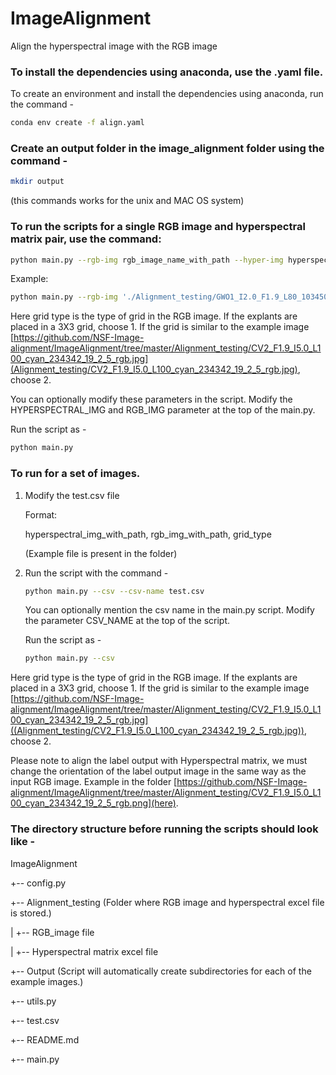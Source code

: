 # ImageAlignment
Align the hyperspectral image with the RGB image

### To install the dependencies using anaconda, use the .yaml file. 
To create an environment and install the dependencies using anaconda, run the command -
```bash
conda env create -f align.yaml
```
### Create an output folder in the image_alignment folder using the command -
```bash
mkdir output
```
(this commands works for the unix and MAC OS system)


### To run the scripts for a single RGB image and hyperspectral matrix pair, use the command:
```bash
python main.py --rgb-img rgb_image_name_with_path --hyper-img hyperspectral_image_name_with_path --grid-type grid_type_number
```
Example:
```bash
python main.py --rgb-img './Alignment_testing/GWO1_I2.0_F1.9_L80_103450_0_0_0_rgb.jpg' --hyper-img './Alignment_testing/GWO1_I2.0_F1.9_L80_103450_0_0_0.xlsx' --grid_type 1
```
Here grid type is the type of grid in the RGB image. If the explants are placed in a 3X3 grid, choose 1.
If the grid is similar to the example image [https://github.com/NSF-Image-alignment/ImageAlignment/tree/master/Alignment_testing/CV2_F1.9_I5.0_L100_cyan_234342_19_2_5_rgb.jpg](Alignment_testing/CV2_F1.9_I5.0_L100_cyan_234342_19_2_5_rgb.jpg), choose 2. 

You can optionally modify these parameters in the script. Modify the HYPERSPECTRAL_IMG and RGB_IMG parameter at the top of the main.py.

Run the script as -
```bash
python main.py
```

### To run for a set of images.
1. Modify the test.csv file 

    Format:
    
    hyperspectral_img_with_path, rgb_img_with_path, grid_type
    
    (Example file is present in the folder)

2. Run the script with the command - 
    ```bash
    python main.py --csv --csv-name test.csv
    ```
    
    You can optionally mention the csv name in the main.py script. Modify the parameter CSV_NAME at the top of the script.

    Run the script as -
    ```bash
    python main.py --csv
    ```
Here grid type is the type of grid in the RGB image. If the explants are placed in a 3X3 grid, choose 1.
If the grid is similar to the example image [https://github.com/NSF-Image-alignment/ImageAlignment/tree/master/Alignment_testing/CV2_F1.9_I5.0_L100_cyan_234342_19_2_5_rgb.jpg]((Alignment_testing/CV2_F1.9_I5.0_L100_cyan_234342_19_2_5_rgb.jpg)), choose 2. 


Please note to align the label output with Hyperspectral matrix, we must change the orientation of the label output image in the same way as the input RGB image. Example in the folder [https://github.com/NSF-Image-alignment/ImageAlignment/tree/master/Alignment_testing/CV2_F1.9_I5.0_L100_cyan_234342_19_2_5_rgb.png](here).

### The directory structure before running the scripts should look like -
ImageAlignment

+-- config.py

+-- Alignment_testing (Folder where RGB image and hyperspectral excel file is stored.)

|   +-- RGB_image file

|   +-- Hyperspectral matrix excel file

+-- Output (Script will automatically create subdirectories for each of the example images.)

+-- utils.py

+-- test.csv

+-- README.md

+-- main.py
        

